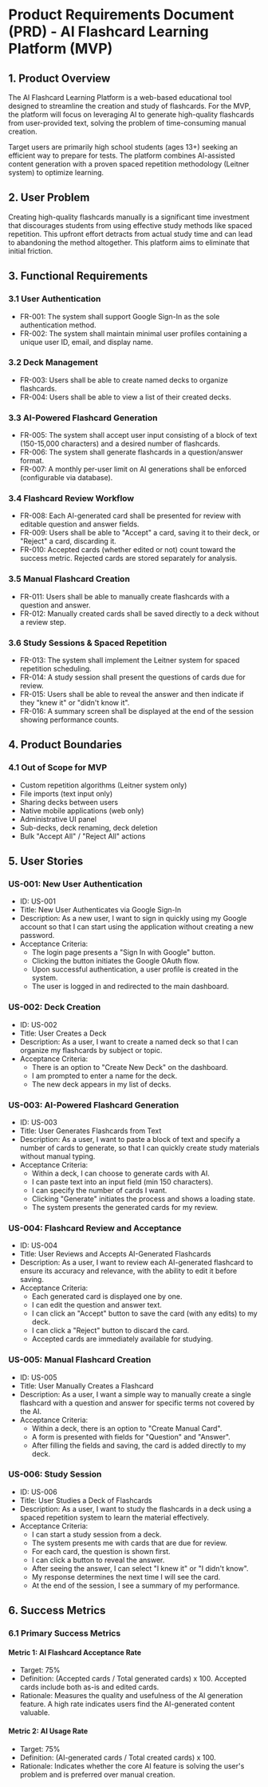 # Product Requirements Document (PRD) - AI Flashcard Learning Platform (MVP)

## 1. Product Overview

The AI Flashcard Learning Platform is a web-based educational tool designed to streamline the creation and study of flashcards. For the MVP, the platform will focus on leveraging AI to generate high-quality flashcards from user-provided text, solving the problem of time-consuming manual creation.

Target users are primarily high school students (ages 13+) seeking an efficient way to prepare for tests. The platform combines AI-assisted content generation with a proven spaced repetition methodology (Leitner system) to optimize learning.

## 2. User Problem

Creating high-quality flashcards manually is a significant time investment that discourages students from using effective study methods like spaced repetition. This upfront effort detracts from actual study time and can lead to abandoning the method altogether. This platform aims to eliminate that initial friction.

## 3. Functional Requirements

### 3.1 User Authentication
- FR-001: The system shall support Google Sign-In as the sole authentication method.
- FR-002: The system shall maintain minimal user profiles containing a unique user ID, email, and display name.

### 3.2 Deck Management
- FR-003: Users shall be able to create named decks to organize flashcards.
- FR-004: Users shall be able to view a list of their created decks.

### 3.3 AI-Powered Flashcard Generation
- FR-005: The system shall accept user input consisting of a block of text (150-15,000 characters) and a desired number of flashcards.
- FR-006: The system shall generate flashcards in a question/answer format.
- FR-007: A monthly per-user limit on AI generations shall be enforced (configurable via database).

### 3.4 Flashcard Review Workflow
- FR-008: Each AI-generated card shall be presented for review with editable question and answer fields.
- FR-009: Users shall be able to "Accept" a card, saving it to their deck, or "Reject" a card, discarding it.
- FR-010: Accepted cards (whether edited or not) count toward the success metric. Rejected cards are stored separately for analysis.

### 3.5 Manual Flashcard Creation
- FR-011: Users shall be able to manually create flashcards with a question and answer.
- FR-012: Manually created cards shall be saved directly to a deck without a review step.

### 3.6 Study Sessions & Spaced Repetition
- FR-013: The system shall implement the Leitner system for spaced repetition scheduling.
- FR-014: A study session shall present the questions of cards due for review.
- FR-015: Users shall be able to reveal the answer and then indicate if they "knew it" or "didn't know it".
- FR-016: A summary screen shall be displayed at the end of the session showing performance counts.

## 4. Product Boundaries

### 4.1 Out of Scope for MVP
- Custom repetition algorithms (Leitner system only)
- File imports (text input only)
- Sharing decks between users
- Native mobile applications (web only)
- Administrative UI panel
- Sub-decks, deck renaming, deck deletion
- Bulk "Accept All" / "Reject All" actions

## 5. User Stories

### US-001: New User Authentication
- ID: US-001
- Title: New User Authenticates via Google Sign-In
- Description: As a new user, I want to sign in quickly using my Google account so that I can start using the application without creating a new password.
- Acceptance Criteria:
  - The login page presents a "Sign In with Google" button.
  - Clicking the button initiates the Google OAuth flow.
  - Upon successful authentication, a user profile is created in the system.
  - The user is logged in and redirected to the main dashboard.

### US-002: Deck Creation
- ID: US-002
- Title: User Creates a Deck
- Description: As a user, I want to create a named deck so that I can organize my flashcards by subject or topic.
- Acceptance Criteria:
  - There is an option to "Create New Deck" on the dashboard.
  - I am prompted to enter a name for the deck.
  - The new deck appears in my list of decks.

### US-003: AI-Powered Flashcard Generation
- ID: US-003
- Title: User Generates Flashcards from Text
- Description: As a user, I want to paste a block of text and specify a number of cards to generate, so that I can quickly create study materials without manual typing.
- Acceptance Criteria:
  - Within a deck, I can choose to generate cards with AI.
  - I can paste text into an input field (min 150 characters).
  - I can specify the number of cards I want.
  - Clicking "Generate" initiates the process and shows a loading state.
  - The system presents the generated cards for my review.

### US-004: Flashcard Review and Acceptance
- ID: US-004
- Title: User Reviews and Accepts AI-Generated Flashcards
- Description: As a user, I want to review each AI-generated flashcard to ensure its accuracy and relevance, with the ability to edit it before saving.
- Acceptance Criteria:
  - Each generated card is displayed one by one.
  - I can edit the question and answer text.
  - I can click an "Accept" button to save the card (with any edits) to my deck.
  - I can click a "Reject" button to discard the card.
  - Accepted cards are immediately available for studying.

### US-005: Manual Flashcard Creation
- ID: US-005
- Title: User Manually Creates a Flashcard
- Description: As a user, I want a simple way to manually create a single flashcard with a question and answer for specific terms not covered by the AI.
- Acceptance Criteria:
  - Within a deck, there is an option to "Create Manual Card".
  - A form is presented with fields for "Question" and "Answer".
  - After filling the fields and saving, the card is added directly to my deck.

### US-006: Study Session
- ID: US-006
- Title: User Studies a Deck of Flashcards
- Description: As a user, I want to study the flashcards in a deck using a spaced repetition system to learn the material effectively.
- Acceptance Criteria:
  - I can start a study session from a deck.
  - The system presents me with cards that are due for review.
  - For each card, the question is shown first.
  - I can click a button to reveal the answer.
  - After seeing the answer, I can select "I knew it" or "I didn't know".
  - My response determines the next time I will see the card.
  - At the end of the session, I see a summary of my performance.


## 6. Success Metrics

### 6.1 Primary Success Metrics

#### Metric 1: AI Flashcard Acceptance Rate
- Target: 75%
- Definition: (Accepted cards / Total generated cards) x 100. Accepted cards include both as-is and edited cards.
- Rationale: Measures the quality and usefulness of the AI generation feature. A high rate indicates users find the AI-generated content valuable.

#### Metric 2: AI Usage Rate
- Target: 75%
- Definition: (AI-generated cards / Total created cards) x 100.
- Rationale: Indicates whether the core AI feature is solving the user's problem and is preferred over manual creation.

